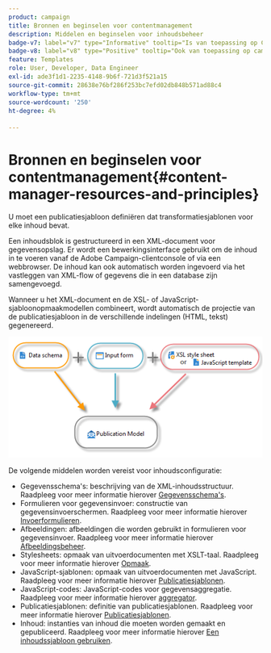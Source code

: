```yaml
---
product: campaign
title: Bronnen en beginselen voor contentmanagement
description: Middelen en beginselen voor inhoudsbeheer
badge-v7: label="v7" type="Informative" tooltip="Is van toepassing op Campaign Classic v7"
badge-v8: label="v8" type="Positive" tooltip="Ook van toepassing op campagne v8"
feature: Templates
role: User, Developer, Data Engineer
exl-id: ade3f1d1-2235-4148-9b6f-721d3f521a15
source-git-commit: 28638e76bf286f253bc7efd02db848b571ad88c4
workflow-type: tm+mt
source-wordcount: '250'
ht-degree: 4%

---
```


# Bronnen en beginselen voor contentmanagement{#content-manager-resources-and-principles}


U moet een publicatiesjabloon definiëren dat transformatiesjablonen voor elke inhoud bevat.

Een inhoudsblok is gestructureerd in een XML-document voor gegevensopslag. Er wordt een bewerkingsinterface gebruikt om de inhoud in te voeren vanaf de Adobe Campaign-clientconsole of via een webbrowser. De inhoud kan ook automatisch worden ingevoerd via het vastleggen van XML-flow of gegevens die in een database zijn samengevoegd.

Wanneer u het XML-document en de XSL- of JavaScript-sjabloonopmaakmodellen combineert, wordt automatisch de projectie van de publicatiesjabloon in de verschillende indelingen (HTML, tekst) gegenereerd.

![](assets/d_ncs_content_process.png)

De volgende middelen worden vereist voor inhoudsconfiguratie:

* Gegevensschema&#39;s: beschrijving van de XML-inhoudsstructuur. Raadpleeg voor meer informatie hierover [Gegevensschema&#39;s](data-schemas.md).
* Formulieren voor gegevensinvoer: constructie van gegevensinvoerschermen. Raadpleeg voor meer informatie hierover [Invoerformulieren](input-forms.md).
* Afbeeldingen: afbeeldingen die worden gebruikt in formulieren voor gegevensinvoer. Raadpleeg voor meer informatie hierover [Afbeeldingsbeheer](formatting.md#image-management).
* Stylesheets: opmaak van uitvoerdocumenten met XSLT-taal. Raadpleeg voor meer informatie hierover [Opmaak](formatting.md).
* JavaScript-sjablonen: opmaak van uitvoerdocumenten met JavaScript. Raadpleeg voor meer informatie hierover [Publicatiesjablonen](publication-templates.md).
* JavaScript-codes: JavaScript-codes voor gegevensaggregatie. Raadpleeg voor meer informatie hierover [aggregator](publication-templates.md#aggregator).
* Publicatiesjablonen: definitie van publicatiesjablonen. Raadpleeg voor meer informatie hierover [Publicatiesjablonen](publication-templates.md).
* Inhoud: instanties van inhoud die moeten worden gemaakt en gepubliceerd. Raadpleeg voor meer informatie hierover [Een inhoudssjabloon gebruiken](using-a-content-template.md).
